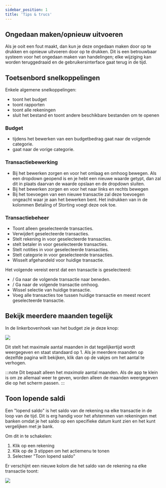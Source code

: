 ```yaml
---
sidebar_position: 1
title: 'Tips & trucs'
---
```


## Ongedaan maken/opnieuw uitvoeren

Als je ooit een fout maakt, dan kun je deze ongedaan maken door op <Key mod="cmd" k="z" /> te drukken en opnieuw uitvoeren door op <Key mod="cmd shift" k="z" /> te drukken. Dit is een betrouwbaar systeem voor het ongedaan maken van handelingen; elke wijziging kan worden teruggedraaid en de gebruikersinterface gaat terug in de tijd.

## Toetsenbord snelkoppelingen

Enkele algemene snelkoppelingen:

- <Key mod="cmd" k="1" /> toont het budget
- <Key mod="cmd" k="2" /> toont rapporten
- <Key mod="cmd" k="3" /> toont alle rekeningen
- <Key mod="cmd" k="o" /> sluit het bestand en toont andere beschikbare bestanden om te openen

### Budget

- <Key k="enter" /> tijdens het bewerken van een budgetbedrag gaat naar de volgende categorie.
- <Key mod="shift" k="enter" /> gaat naar de vorige categorie.

### Transactiebewerking

- Bij het bewerken zorgen <Key k="enter" /> en <Key mod="shift" k="enter" /> voor het omlaag en omhoog bewegen. Als een dropdown geopend is en je hebt een nieuwe waarde getypt, dan zal dit in plaats daarvan de waarde opslaan en de dropdown sluiten.
- Bij het bewerken zorgen <Key k="tab" /> en <Key mod="shift" k="tab" /> voor het naar links en rechts bewegen
- Bij het toevoegen van een nieuwe transactie zal <Key mod="cmd" k="enter" /> deze toevoegen ongeacht waar je aan het bewerken bent. Het indrukken van <Key k="enter" /> in de kolommen Betaling of Storting voegt deze ook toe.

### Transactiebeheer

- <Key k="f" /> Toont alleen geselecteerde transacties.
- <Key k="d" /> Verwijdert geselecteerde transacties.
- <Key k="a" /> Stelt rekening in voor geselecteerde transacties.
- <Key k="p" /> stelt betaler in voor geselecteerde transacties.
- <Key k="n" /> Stelt notities in voor geselecteerde transacties.
- <Key k="c" /> Stelt categorie in voor geselecteerde transacties.
- <Key k="l" /> Wisselt afgehandeld voor huidige transactie.

Het volgende vereist eerst dat een transactie is geselecteerd:

- <Key k="J" />/<Key arrow="down" /> Ga naar de volgende transactie naar beneden.
- <Key k="K" />/<Key arrow="up" /> Ga naar de volgende transactie omhoog.
- <Key k="space" /> Wissel selectie van huidige transactie.
- <Key mod="shift" k="space" /> Voeg alle transacties toe tussen huidige transactie en meest recent geselecteerde transactie.

## Bekijk meerdere maanden tegelijk

In de linkerbovenhoek van het budget zie je deze knop:

![](/img/tips-tricks/months-selector.png)

Dit stelt het maximale aantal maanden in dat tegelijkertijd wordt weergegeven en staat standaard op 1. Als je meerdere maanden op dezelfde pagina wilt bekijken, klik dan op de vakjes om het aantal te verhogen.

:::note
Dit bepaalt alleen het _maximale_ aantal maanden. Als de app te klein is om ze allemaal weer te geven, worden alleen de maanden weergegeven die op het scherm passen.
:::

## Toon lopende saldi

Een "lopend saldo" is het saldo van de rekening na elke transactie in de loop van de tijd. Dit is erg handig voor het afstemmen van rekeningen met banken omdat je het saldo op een specifieke datum kunt zien en het kunt vergelijken met je bank.

Om dit in te schakelen:

1. Klik op een rekening
2. Klik op de 3 stippen om het actiemenu te tonen
3. Selecteer "Toon lopend saldo"

Er verschijnt een nieuwe kolom die het saldo van de rekening na elke transactie toont:

![](/img/tips-tricks/running-balance.png)
